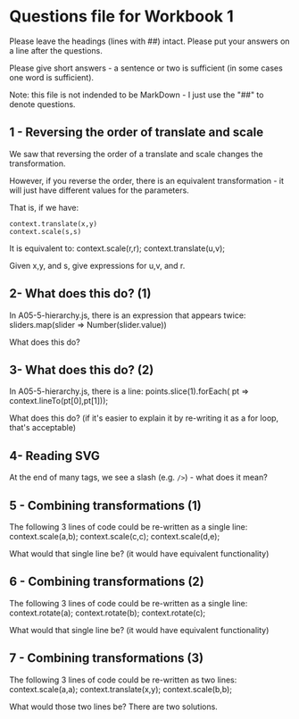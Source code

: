 # Questions file for Workbook 1

Please leave the headings (lines with ##) intact. Please put your answers on a line after the questions.

Please give short answers - a sentence or two is sufficient (in some cases one word is sufficient).

Note: this file is not indended to be MarkDown - I just use the "##" to denote questions.

## 1 - Reversing the order of translate and scale

We saw that reversing the order of a translate and scale changes the transformation.

However, if you reverse the order, there is an equivalent transformation - it will just have different values for the parameters.

That is, if we have:

    context.translate(x,y)
    context.scale(s,s)

It is equivalent to:
    context.scale(r,r);
    context.translate(u,v);

Given x,y, and s, give expressions for u,v, and r.


## 2- What does this do? (1)

In A05-5-hierarchy.js, there is an expression that appears twice:
    sliders.map(slider => Number(slider.value))

What does this do?

## 3- What does this do? (2)

In A05-5-hierarchy.js, there is a line:
    points.slice(1).forEach( pt => context.lineTo(pt[0],pt[1]));

What does this do?
(if it's easier to explain it by re-writing it as a for loop, that's acceptable)

## 4- Reading SVG

At the end of many tags, we see a slash (e.g. `/>`) - what does it mean?

## 5 - Combining transformations (1)

The following 3 lines of code could be re-written as a single line:
    context.scale(a,b);
    context.scale(c,c);
    context.scale(d,e);

What would that single line be? (it would have equivalent functionality)

## 6 - Combining transformations (2)

The following 3 lines of code could be re-written as a single line:
    context.rotate(a);
    context.rotate(b);
    context.rotate(c);

What would that single line be? (it would have equivalent functionality)

## 7 - Combining transformations (3)

The following 3 lines of code could be re-written as two lines:
    context.scale(a,a);
    context.translate(x,y);
    context.scale(b,b);

What would those two lines be? There are two solutions.
